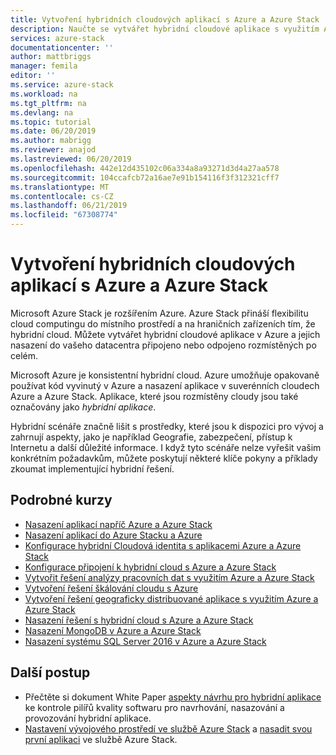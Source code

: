 ```yaml
---
title: Vytvoření hybridních cloudových aplikací s Azure a Azure Stack | Dokumentace Microsoftu
description: Naučte se vytvářet hybridní cloudové aplikace s využitím Azure a Azure Stack
services: azure-stack
documentationcenter: ''
author: mattbriggs
manager: femila
editor: ''
ms.service: azure-stack
ms.workload: na
ms.tgt_pltfrm: na
ms.devlang: na
ms.topic: tutorial
ms.date: 06/20/2019
ms.author: mabrigg
ms.reviewer: anajod
ms.lastreviewed: 06/20/2019
ms.openlocfilehash: 442e12d435102c06a334a8a93271d3d4a27aa578
ms.sourcegitcommit: 104ccafcb72a16ae7e91b154116f3f312321cff7
ms.translationtype: MT
ms.contentlocale: cs-CZ
ms.lasthandoff: 06/21/2019
ms.locfileid: "67308774"
---
```

# <a name="create-hybrid-cloud-apps-with-azure-and-azure-stack"></a>Vytvoření hybridních cloudových aplikací s Azure a Azure Stack

Microsoft Azure Stack je rozšířením Azure. Azure Stack přináší flexibilitu cloud computingu do místního prostředí a na hraničních zařízeních tím, že hybridní cloud. Můžete vytvářet hybridní cloudové aplikace v Azure a jejich nasazení do vašeho datacentra připojeno nebo odpojeno rozmístěných po celém.

Microsoft Azure je konsistentní hybridní cloud. Azure umožňuje opakovaně používat kód vyvinutý v Azure a nasazení aplikace v suverénních cloudech Azure a Azure Stack. Aplikace, které jsou rozmístěny cloudy jsou také označovány jako *hybridní aplikace*.

Hybridní scénáře značně lišit s prostředky, které jsou k dispozici pro vývoj a zahrnují aspekty, jako je například Geografie, zabezpečení, přístup k Internetu a další důležité informace. I když tyto scénáře nelze vyřešit vašim konkrétním požadavkům, můžete poskytují některé klíče pokyny a příklady zkoumat implementující hybridní řešení.

## <a name="step-by-step-tutorials"></a>Podrobné kurzy

- [Nasazení aplikací napříč Azure a Azure Stack](azure-stack-solution-pipeline.md)
- [Nasazení aplikací do Azure Stacku a Azure](azure-stack-solution-hybrid-identity.md)
- [Konfigurace hybridní Cloudová identita s aplikacemi Azure a Azure Stack](azure-stack-solution-hybrid-connectivity.md)
- [Konfigurace připojení k hybridní cloud s Azure a Azure Stack](azure-stack-solution-staged-data-analytics.md)
- [Vytvořit řešení analýzy pracovních dat s využitím Azure a Azure Stack](azure-stack-solution-staged-data.md)
- [Vytvoření řešení škálování cloudu s Azure](azure-stack-solution-cloud-burst.md)
- [Vytvoření řešení geograficky distribuované aplikace s využitím Azure a Azure Stack](azure-stack-solution-geo-distributed.md)
- [Nasazení řešení s hybridní cloud s Azure a Azure Stack](azure-stack-solution-hybrid-cloud.md)
- [Nasazení MongoDB v Azure a Azure Stack](azure-stack-solution-mongodb-ha.md)
- [Nasazení systému SQL Server 2016 v Azure a Azure Stack](azure-stack-solution-sql-ha.md)


## <a name="next-steps"></a>Další postup

- Přečtěte si dokument White Paper [aspekty návrhu pro hybridní aplikace](https://aka.ms/hybrid-cloud-applications-pillars) ke kontrole pilířů kvality softwaru pro navrhování, nasazování a provozování hybridní aplikace.
- [Nastavení vývojového prostředí ve službě Azure Stack](azure-stack-dev-start.md) a [nasadit svou první aplikaci](azure-stack-dev-start-deploy-app.md) ve službě Azure Stack.
